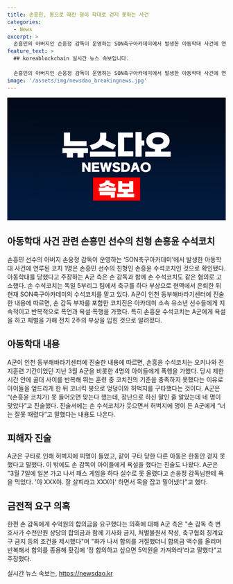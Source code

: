 ```yaml
---
title: 손흥민, 봉으로 때린 형이 학대로 걷지 못하는 사건
categories:
  - News
excerpt: >
  손흥민의 아버지인 손웅정 감독이 운영하는 SON축구아카데미에서 발생한 아동학대 사건에 연루된 코치 1명이 손흥민의 친형인 손흥윤 수석코치로 확인됐다. A군은 손 감독과 함께 손 수석코치도 같은 혐의로 고소했다. 손 수석코치는 아카데미 소속 유소년 선수들에게 폭언, 욕설 및 폭행을 했으며, 특히 이에 대한 구체적인 내용이 진술서에 담겨있다. A군은 구타로 인해 부상을 입었고, 다른 아동도 피해를 입었다고 진술했다. 또한 손 감독에게 수억원의 합의금을 요구했다는 의혹이 제기되었는데, A군은 이를 부인하고 있다.
feature_text: >
  ## koreablockchain 실시간 뉴스 속보입니다.

  손흥민의 아버지인 손웅정 감독이 운영하는 SON축구아카데미에서 발생한 아동학대 사건에 연루된 코치 1명이 손흥민의 친형인 손흥윤 수석코치로 확인됐다. A군은 손 감독과 함께 손 수석코치도 같은 혐의로 고소했다. 손 수석코치는 아카데미 소속 유소년 선수들에게 폭언, 욕설 및 폭행을 했으며, 특히 이에 대한 구체적인 내용이 진술서에 담겨있다. A군은 구타로 인해 부상을 입었고, 다른 아동도 피해를 입었다고 진술했다. 또한 손 감독에게 수억원의 합의금을 요구했다는 의혹이 제기되었는데, A군은 이를 부인하고 있다.
image: '/assets/img/newsdao_breakingnews.jpg'
---
```


<p><img src="/assets/img/newsdao_breakingnews.jpg" alt="koreablockchain 속보" /></p>

<h2 data-ke-size="size26">아동학대 사건 관련 손흥민 선수의 친형 손흥윤 수석코치</h2>

<p data-ke-size="size16">손흥민 선수의 아버지 손웅정 감독이 운영하는 ‘SON축구아카데미’에서 발생한 아동학대 사건에 연루된 코치 1명은 손흥민 선수의 친형인 손흥윤 수석코치인 것으로 확인됐다. 아동학대를 당했다고 주장하는 A군 측은 손 감독과 함께 손 수석코치도 같은 혐의로 고소했다. 손 수석코치는 독일 5부리그 팀에서 축구를 하다 부상으로 현역에서 은퇴한 뒤 현재 SON축구아카데미의 수석코치를 맡고 있다. A군이 인천 동부해바라기센터에 진술한 내용에 따르면, 손 감독 부자를 포함한 코치진은 아카데미 소속 유소년 선수들에게 지속적이고 반복적으로 폭언과 욕설·폭행을 가했다. 특히 손흥윤 수석코치는 A군에게 욕설을 하고 체벌을 가해 전치 2주의 부상을 입힌 것으로 알려졌다.</p>

<h2 data-ke-size="size26">아동학대 내용</h2>

<p data-ke-size="size16">A군이 인천 동부해바라기센터에 진술한 내용에 따르면, 손흥윤 수석코치는 오키나와 전지훈련 기간이었던 지난 3월 A군을 비롯한 4명의 아이들에게 폭행을 가했다. 당시 제한시간 안에 골대 사이를 반복해 뛰는 훈련 중 코치진의 기준을 충족하지 못했다는 이유로 아이들을 엎드리게 한 뒤 코너킥 봉으로 엉덩이와 허벅지를 구타했다는 것이다. A군은 “(손흥윤 코치가) 못 들어오면 맞는다 했는데, 장난으로 하신 말인 줄 알았는데 네 명이 맞았다”고 진술했다. 진술서에는 손 수석코치가 웃으면서 허벅지에 멍이 든 A군에게 “너는 잘못 때렸다”고 말했다는 내용도 나온다.</p>

<h2 data-ke-size="size26">피해자 진술</h2>

<p data-ke-size="size16">A군은 구타로 인해 허벅지에 피멍이 들었고, 같이 구타 당한 다른 아동은 한동안 걷지 못했다고 말했다. 이 밖에도 손 감독이 아이들에게 욕설을 했다는 진술도 나왔다. A군은 "3월 7일에 일본 가고 나서 패스 게임을 하다 실수로 못 올렸다고 손웅정 감독님한테 욕을 먹었다. '야 XXX야. 잘 살피라고 XXX야' 하면서 목을 잡고 밀어냈다"고 했다.</p>

<h2 data-ke-size="size26">금전적 요구 의혹</h2>

<p data-ke-size="size16">한편 손 감독에게 수억원의 합의금을 요구했다는 의혹에 대해 A군 측은 "손 감독 측 변호사가 수천만원 상당의 합의금과 함께 기사화 금지, 처벌불원서 작성, 축구협회 징계요구 금지 등의 조건을 제시했다"며 "화가 나서 합의를 거절했더니 합의금 액수를 올리며 반복해서 합의를 종용해 홧김에 ‘정 합의하고 싶으면 5억원을 가져와라’라고 말했다"고 주장했다.</p>
실시간 뉴스 속보는, <a href="https://newsdao.kr" rel="dofollow">https://newsdao.kr</a>


